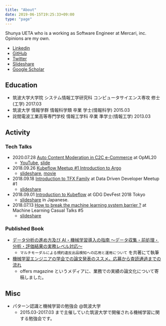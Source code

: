 ```yaml
---
title: "About"
date: 2019-06-15T19:25:33+09:00
type: "page"
---
```


Shunya UETA who is a working as Software Engineer at Mercari, inc. Opinions are my own.

- [Linkedin](https://www.linkedin.com/in/hurutoriya)
- [GitHub](https://github.com/hurutoriya)
- [Twitter](https://twitter.com/hurutoriya)
- [Slideshare](http://www.slideshare.net/shunyaueta)
- [Google Scholar](https://scholar.google.com.au/citations?hl=en&user=ghbIA8gAAAAJ)

## Education

- 筑波大学大学院 システム情報工学研究科 コンピュータサイエンス専攻 修士(工学) 2017.03
- 筑波大学 情報学群 情報科学類 卒業 学士(情報科学) 2015.03
- 詫間電波工業高等専門学校 情報工学科 卒業 準学士(情報工学) 2013.03

## Activity

### Tech Talks

- 2020.07.28 [Auto Content Moderation in C2C e-Commerce](https://www.usenix.org/conference/opml20/presentation/ueta) at OpML20
  - [YouTube](https://www.youtube.com/watch?v=_rvEcH_zyt4), [slide](https://www.slideshare.net/shunyaueta/auto-content-moderation-in-c2c-ecommerce)
- 2018.09.26 [Kubeflow Meetup #1 Introduction to Argo](https://crash.academy/video/343/1671)
  - [slideshare](https://www.slideshare.net/shunyaueta/introduction-to-argo-116672516), [movie](https://crash.academy/video/343/1671)
- 2018.09.18 [Introduction to TFX Family](https://d3m.connpass.com/event/98934/) at Data Driven Developer Meetup #1
  - [slideshare](https://www.slideshare.net/shunyaueta/introduction-to-tfx-tfdvtfttfma)
- 2018.09.01 [Introduction to Kubeflow](https://tokyo2018.gdgjapan.org/ml) at GDG DevFest 2018 Tokyo
  - [slideshare](https://www.slideshare.net/shunyaueta/kubeflow-devfest18) in Japanese.
- 2018.07.13 [How to break the machine learning system barrier ?](https://mlct.connpass.com/event/88797/) at Machine Learning Casual Talks #5
  - [slideshare](https://www.slideshare.net/shunyaueta/how-to-break-the-machine-learning-system-barrier)

### Published Book

- [データ分析の進め方及び AI・機械学習導入の指南 ～データ収集・前処理・分析・評価結果の実務レベル対応～](https://johokiko.co.jp/publishing/BC200701.php)
  - `マルチモーダルによる規約違反出品検知への応用と運用について` を共著にて執筆
- [機械学習エンジニアの学会での論文発表のススメ。応募から査読通過までの流れ](https://offers.jp/media/sidejob/workstyle/a_1966)
  - offers magazine というメディアに、業務での実績の論文化について寄稿しました。

## Misc

- パターン認識と機械学習の勉強会 @筑波大学
  - 2015.03-2017.03 まで主催していた筑波大学で開催される機械学習に関する勉強会です。
